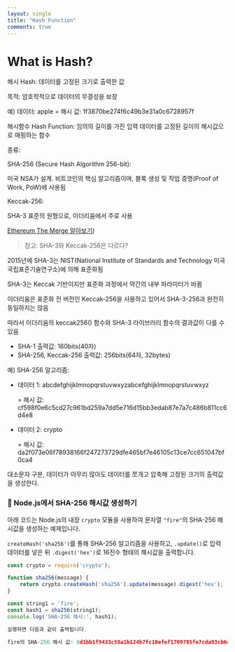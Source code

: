 ```yaml
---
layout: single
title: "Hash Function"
comments: true
---
```


# What is Hash?

해시 Hash: 데이터를 고정된 크기로 출력한 값

목적: 암호학적으로 데이터의 무결성을 보장

예) 데이터: apple = 해시 값: 1f3870be274f6c49b3e31a0c6728957f

해시함수 Hash Function: 임의의 길이를 가진 입력 데이터를 고정된 길이의 해시값으로 매핑하는 함수

종류: 

SHA-256 (Secure Hash Algorithm 256-bit): 

미국 NSA가 설계. 비트코인의 핵심 알고리즘이며, 블록 생성 및 작업 증명(Proof of Work, PoW)에 사용됨

Keccak-256:

SHA-3 표준의 원형으로, 이더리움에서 주로 사용 

[Ethereum The Merge 알아보기](https://jennajhki.github.io/themerge/))

> 참고: SHA-3와 Keccak-256은 다르다?

2015년에 SHA-3는 NIST(National Institute of Standards and Technology 미국 국립표준기술연구소)에 의해 표준화됨

SHA-3는 Keccak 기반이지만 표준화 과정에서 약간의 내부 파라미터가 바뀜

이더리움은 표준화 전 버전인 Keccak-256을 사용하고 있어서 SHA-3-256과 완전히 동일하지는 않음

따라서 이더리움의 keccak256() 함수와 SHA-3 라이브러리 함수의 결과값이 다를 수 있음

* SHA-1 출력값: 160bits(40자)
* SHA-256, Keccak-256 출력값: 256bits(64자, 32bytes)

예) SHA-256 알고리즘:
* 데이터 1: abcdefghijklmnopqrstuvwxyzabcefghijklmnopqrstuvwxyz

  = 해시 값: cf598f0e6c5cd27c961bd259a7dd5e716d15bb3edab87e7a7c486b811cc6d4e8
* 데이터 2: crypto

  = 해시 값: da2f073e06f78938166f247273729dfe465bf7e46105c13ce7cc651047bf0ca4
  
대소문자 구분, 데이터가 아무리 많아도 데이터를 쪼개고 압축해 고정된 크기의 출력값을 생성한다.

### 🔐 Node.js에서 SHA-256 해시값 생성하기

아래 코드는 Node.js의 내장 `crypto` 모듈을 사용하여 문자열 `"fire"`의 SHA-256 해시값을 생성하는 예제입니다.  

`createHash('sha256')`를 통해 SHA-256 알고리즘을 사용하고, `.update()`로 입력 데이터를 넣은 뒤 `.digest('hex')`로 16진수 형태의 해시값을 출력합니다.

```js
const crypto = require('crypto');

function sha256(message) {
    return crypto.createHash('sha256').update(message).digest('hex');
}

const string1 = 'fire';
const hash1 = sha256(string1);
console.log('SHA-256 해시:', hash1);

실행하면 다음과 같이 출력됩니다.

fire의 SHA-256 해시 값: 8d1bb1f9433c58a1b124b7fc10efef1709785fe7cda93cb6d5672e74e3cda217
